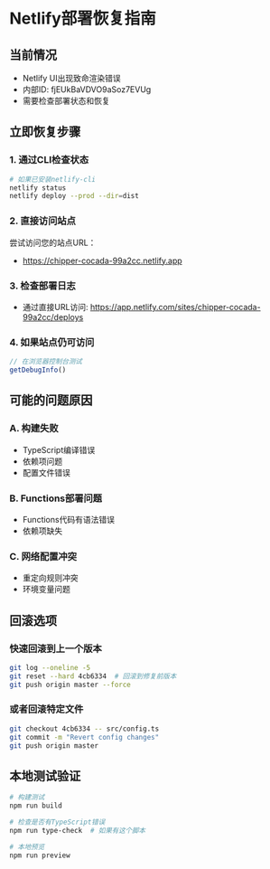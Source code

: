 # Netlify部署恢复指南

## 当前情况
- Netlify UI出现致命渲染错误
- 内部ID: fjEUkBaVDVO9aSoz7EVUg
- 需要检查部署状态和恢复

## 立即恢复步骤

### 1. 通过CLI检查状态
```bash
# 如果已安装netlify-cli
netlify status
netlify deploy --prod --dir=dist
```

### 2. 直接访问站点
尝试访问您的站点URL：
- https://chipper-cocada-99a2cc.netlify.app

### 3. 检查部署日志
- 通过直接URL访问: https://app.netlify.com/sites/chipper-cocada-99a2cc/deploys

### 4. 如果站点仍可访问
```javascript
// 在浏览器控制台测试
getDebugInfo()
```

## 可能的问题原因

### A. 构建失败
- TypeScript编译错误
- 依赖项问题
- 配置文件错误

### B. Functions部署问题
- Functions代码有语法错误
- 依赖项缺失

### C. 网络配置冲突
- 重定向规则冲突
- 环境变量问题

## 回滚选项

### 快速回滚到上一个版本
```bash
git log --oneline -5
git reset --hard 4cb6334  # 回滚到修复前版本
git push origin master --force
```

### 或者回滚特定文件
```bash
git checkout 4cb6334 -- src/config.ts
git commit -m "Revert config changes"
git push origin master
```

## 本地测试验证
```bash
# 构建测试
npm run build

# 检查是否有TypeScript错误
npm run type-check  # 如果有这个脚本

# 本地预览
npm run preview
```